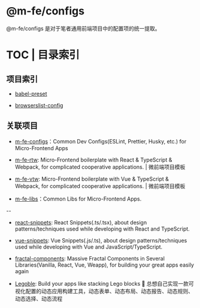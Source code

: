 # @m-fe/configs

@m-fe/configs 是对于笔者通用前端项目中的配置项的统一提取。

# TOC | 目录索引

## 项目索引

- [babel-preset]()

- [browserslist-config]()

## 关联项目

- [m-fe-configs](https://github.com/FE-Kits/m-fe-configs)：Common Dev Configs(ESLint, Prettier, Husky, etc.) for Micro-Frontend Apps

- [m-fe-rtw](https://github.com/FE-Kits/m-fe-rtw): Micro-Frontend boilerplate with React & TypeScript & Webpack, for complicated cooperative applications. | 微前端项目模板

- [m-fe-vtw](https://github.com/FE-Kits/m-fe-vtw): Micro-Frontend boilerplate with Vue & TypeScript & Webpack, for complicated cooperative applications. | 微前端项目模板

- [m-fe-libs](https://github.com/FE-Kits/m-fe-libs)：Common Libs for Micro-Frontend Apps.

--

- [react-snippets](https://github.com/FE-Kits/react-snippets): React Snippets(.ts/.tsx), about design patterns/techniques used while developing with React and TypeScript.

- [vue-snippets](https://github.com/FE-Kits/vue-snippets): Vue Snippets(.js/.ts), about design patterns/techniques used while developing with Vue and JavaScript/TypeScript.

- [fractal-components](https://github.com/FE-Kits/fractal-components): Massive Fractal Components in Several Libraries(Vanilla, React, Vue, Weapp), for building your great apps easily again

- [Legoble](https://github.com/FE-Kits/Legoble): Build your apps like stacking Lego blocks 💫 总想自己实现一款可视化配置的动态应用构建工具，动态表单、动态布局、动态报告、动态规则、动态选择、动态流程
